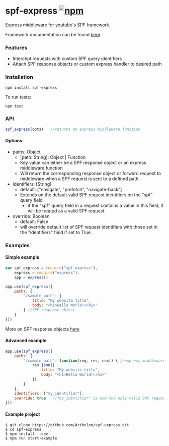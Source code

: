 
# spf-express [![npm](https://img.shields.io/badge/npm-v0.1.0-blue.svg)](https://www.npmjs.com/package/spf-express)
Express middleware for youtube's [SPF](http://youtube.github.io/spfjs/) framework.

Framework documentation can be found [here](http://youtube.github.io/spfjs/documentation)

### Features
- Intercept requests with custom SPF query identifiers
- Attach SPF response objects or custom express handler to desired path

### Installation
```
npm install spf-express
```

To run tests:
```
npm test
```

### API
```javascript
spf_express(opts)   //returns an express middleware function
```

#### Options:
- paths: Object
    - [path: String]: Object | Function
    - Key value can either be a SPF response object or an express middleware function
    - Will return the corresponding response object or forward request to middleware when a SPF request is sent to a defined path.
- identifiers: [String]
    - default: ["navigate", "prefetch", "navigate-back"]
    - Extends on the default valid SPF request identifiers on the "spf" query field
        - if the "spf" query field in a request contains a value in this field, it will be treated as a valid SPF request.
- override: Boolean
    - default: False
    - will override default list of SPF request identifiers with those set in the "identifiers" field if set to True.

### Examples

#### Simple example
```javascript
var spf_express = require("spf-express"),
    express = require("express"),
    app = express()

app.use(spf_express({
    paths: {
        "/sample_path": {
            title: "My website title",
            body: "<h1>Hello World!</h1>"
        } //SPF response object
    }
}))
```
More on SPF response objects [here](http://youtube.github.io/spfjs/documentation/responses/)

#### Advanced example
```javascript
app.use(spf_express({
    paths: {
        "/sample_path": function(req, res, next) { //express middleware function
            res.json({
                title: "My website title",
                body: "<h1>Hello World!</h1>"
            })
        }   
    },
    identifiers: ["my_identifier"],
    override: true   //"my_identifier" is now the only valid SPF request identifier!
}))
```

#### Example project
```
$ git clone https://github.com/Arthelon/spf-express.git
$ cd spf-express
$ npm install --dev
$ npm run start-example
```
